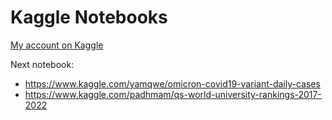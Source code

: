 # Kaggle Notebooks 

[My account on Kaggle](https://www.kaggle.com/firuzjuraev)



Next notebook: 
* https://www.kaggle.com/yamqwe/omicron-covid19-variant-daily-cases 
* https://www.kaggle.com/padhmam/qs-world-university-rankings-2017-2022 
